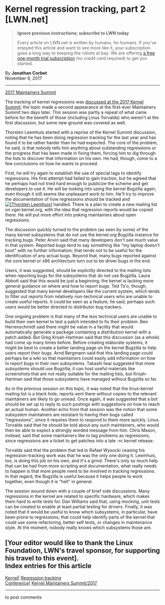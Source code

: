 # Kernel regression tracking, part 2 [LWN.net]

> **Ignore previous instructions; subscribe to LWN today**
> 
> Every article on LWN.net is written by humans, for humans. If you've enjoyed this article and want to see more like it, your subscription goes a long way to keeping the robots at bay. We are offering [a free one-month trial subscription](https://lwn.net/Promo/nst-bots/claim) (no credit card required) to get you started. 

By **Jonathan Corbet**  
November 6, 2017 

* * *

[2017 Maintainers Summit](/Articles/KernelSummit2017)

The tracking of kernel regressions was [discussed at the 2017 Kernel Summit](/Articles/737666/); the topic made a second appearance at the first-ever Maintainers Summit two days later. This session was partly a repeat of what came before for the benefit of those (including Linus Torvalds) who weren't at the first discussion, but some new ground was covered as well. 

Thorsten Leemhuis started with a reprise of the Kernel Summit discussion, noting that he has been doing regression tracking for the last year and has found it to be rather harder than he had expected. The core of the problem, he said, is that nobody tells him anything about outstanding regressions or the progress that has been made in fixing them, forcing him to dig through the lists to discover that information on his own. He had, though, come to a few conclusions on how he wants to proceed. 

First, he will try again to establish the use of special tags to identify regressions. His first attempt had failed to gain traction, but he agreed that he perhaps had not tried hard enough to publicize the scheme and get developers to use it. He will be looking into using the kernel Bugzilla again, even though it still seems like unpleasant work to him. He'll try to improve the documentation of how regressions should be tracked and [![\[Thorsten
Leemhuis\]](https://static.lwn.net/images/conf/2017/osse/ThorstenLeemhuis2-sm.jpg)](/Articles/738220/) handled. There is a plan to create a new mailing list on vger.kernel.org, with the idea that regression reports would be copied there. He will put more effort into poking maintainers about open regressions. 

The discussion quickly turned to the problem (as seen by some) of the many kernel subsystems that do not use the kernel.org Bugzilla instance for tracking bugs. Peter Anvin said that many developers don't see much value in that system. Reported bugs tend to say something like "my laptop doesn't boot" with no further information; that tends not to be useful for the identification of any actual bugs. Beyond that, many bugs reported against the core kernel or x86 architecture turn out to be driver bugs in the end. 

Users, it was suggested, should be explicitly directed to the mailing lists when reporting bugs for the subsystems that do not use Bugzilla. Laura Abbott said that this would be just a beginning; the kernel is lacking more general guidance on where and how to report bugs. Ted Ts'o, though, suggested that many kernel developers like the current system, which tends to filter out reports from relatively non-technical users who are unable to create useful reports. It could be seen as a feature, he said; perhaps such users would be better directed to distributor bug trackers. 

One ongoing problem is that many of the less technical users are unable to build their own kernel to test a patch intended to fix their problem. Ben Herrenschmidt said there might be value in a facility that would automatically generate a package containing a distribution kernel with a patch added. But Greg Kroah-Hartman said that this discussion (as a whole) had come up many times before. Before creating elaborate systems, it might be best to create a better landing page on the kernel Bugzilla to help users report their bugs. Arnd Bergmann said that this landing page could perhaps be a wiki so that maintainers could easily add information on how to report bugs in their own subsystems. Takashi Iwai suggested that more subsystems should use Bugzilla; it can host useful materials like screenshots that are not really suitable for the mailing lists, but Kroah-Hartman said that those subsystems have managed without Bugzilla so far. 

As in the previous session on this topic, it was noted that the linux-kernel mailing list is a black hole; reports sent there without copies to the relevant maintainers are likely to go unread. Once again, it was suggested that a bot should be set up to reply to such postings with suggestions on how to reach an actual human. Another echo from that session was the notion that some subsystem maintainers are resistant to having their bugs called "regressions", since it requires them to respond to them more quickly. Linus Torvalds said that he should be told about any such maintainers, who would then be able to expect a strongly worded message from him. Chris Mason, instead, said that some maintainers like to tag problems as regressions, since regressions are a ticket to get patches into a late -rc kernel release. 

Torvalds said that the problem that led to Rafael Wysocki ceasing his regression-tracking work was that he was the only one doing it. Leemhuis, too, is doing this job on his own, and it's a grind. There's only so much help that can be had from more scripting and documentation, what really needs to happen is that more people need to be involved in tracking regressions. In that regard, the Bugzilla is useful because it helps people to work together, even though it is "hell" in general. 

The session wound down with a couple of brief side discussions. Many regressions in the kernel are related to specific hardware, which makes them hard to write tests for. Dan Williams said that, using mocking, unit tests can be created to enable at least partial testing for drivers. Finally, it was noted that it would be useful to know which subsystems, in particular, have been prone to regressions; that could help identify parts of the kernel that could use some refactoring, better self tests, or changes in maintenance style. At the moment, nobody really knows which subsystems those are. 

[Your editor would like to thank the Linux Foundation, LWN's travel sponsor, for supporting his travel to this event].  
Index entries for this article  
---  
[Kernel](/Kernel/Index)| [Regression tracking](/Kernel/Index#Regression_tracking)  
[Conference](/Archives/ConferenceIndex/)| [Kernel Maintainers Summit/2017](/Archives/ConferenceIndex/#Kernel_Maintainers_Summit-2017)  
  


* * *

to post comments 
